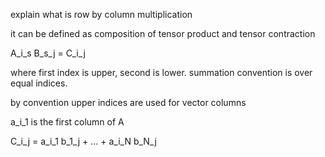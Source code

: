 
explain what is row by column multiplication

it can be defined as composition of tensor product and tensor contraction

A_i_s B_s_j = C_i_j

where first index is upper, second is lower. summation convention is over equal indices.

by convention upper indices are used for vector columns

a_i_1 is the first column of A

C_i_j = a_i_1 b_1_j + … + a_i_N b_N_j

